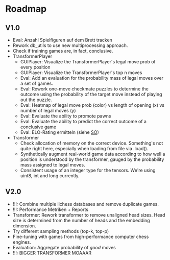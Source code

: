 # Roadmap

## V1.0

- Eval: Anzahl Spielfiguren auf dem Brett tracken
- Rework db_utils to use new multiprocessing approach.
- Check if training games are, in fact, conclusive.
- TransformerPlayer
    - GUIPlayer: Visualize the TransformerPlayer's legal move prob of every position
    - GUIPlayer: Visualize the TransformerPlayer's top n moves
    - Eval: Add an evaluation for the probability mass of legal moves over a set of games.
    - Eval: Rework one-move checkmate puzzles to determine the outcome using the probability of the target move instead of playing out the puzzle.
    - Eval: Heatmap of legal move prob (color) vs length of opening (x) vs number of legal moves (y)
    - Eval: Evaluate the ability to promote pawns
    - Eval: Evaluate the ability to predict the correct outcome of a conclusive game
    - Eval: ELO-Rating ermitteln (siehe [SO](https://chess.stackexchange.com/questions/12790/how-to-measure-strength-of-my-own-chess-engine))
- Transformer
    - Check allocation of memory on the correct device. Something's not quite right here, especially when loading from file via .load().
    - Synthetically augment real-world game data according to how well a position is understood by the transformer, gauged by the probability mass assigned to legal moves.
    - Consistent usage of an integer type for the tensors. We're using uint8, int and long currently.

## V2.0

- !!!: Combine multiple lichess databases and remove duplicate games.
- !!!: Performance Metriken + Reports
- Transformer: Rework transformer to remove unaligned head sizes. Head size is determined from the number of heads and the embedding dimension.
- Try different sampling methods (top-k, top-p)
- Fine-tuning with games from high-performance computer chess engines.
- Evaluation: Aggregate probability of _good_ moves
- !!!: BIGGER TRANSFORMER MOAAAR